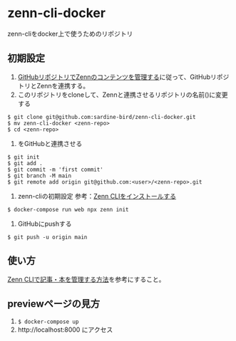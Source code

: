 # zenn-cli-docker
zenn-cliをdocker上で使うためのリポジトリ
## 初期設定
1. [GitHubリポジトリでZennのコンテンツを管理する](https://zenn.dev/zenn/articles/connect-to-github)に従って、GitHubリポジトリとZennを連携する。
1. このリポジトリをcloneして、Zennと連携させるリポジトリの名前(<zenn-repo>)に変更する
```
$ git clone git@github.com:sardine-bird/zenn-cli-docker.git
$ mv zenn-cli-docker <zenn-repo>
$ cd <zenn-repo>
```
1.  <zenn-repo>をGitHubと連携させる
```
$ git init
$ git add .
$ git commit -m 'first commit'
$ git branch -M main
$ git remote add origin git@github.com:<user>/<zenn-repo>.git
```
1. zenn-cliの初期設定 参考：[Zenn CLIをインストールする](https://zenn.dev/zenn/articles/install-zenn-cli)
```
$ docker-compose run web npx zenn init
```
1. GitHubにpushする
```
$ git push -u origin main
```

## 使い方
[Zenn CLIで記事・本を管理する方法](https://zenn.dev/zenn/articles/zenn-cli-guide)を参考にすること。

## previewページの見方
1. `$ docker-compose up`
1. http://localhost:8000 にアクセス
